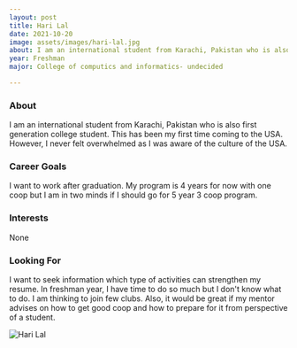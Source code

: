 ```yaml
---
layout: post
title: Hari Lal 
date: 2021-10-20
image: assets/images/hari-lal.jpg
about: I am an international student from Karachi, Pakistan who is also first generation college student. This has been my first time coming to the USA. However, I never felt overwhelmed as I was aware of the culture of the USA.
year: Freshman
major: College of computics and informatics- undecided 

---
```


### About

I am an international student from Karachi, Pakistan who is also first generation college student. This has been my first time coming to the USA. However, I never felt overwhelmed as I was aware of the culture of the USA.

### Career Goals

I want to work after graduation. My program is 4 years for now with one coop but I am in two minds if I should go for 5 year 3 coop program. 

### Interests

None

### Looking For

I want to seek information which type of activities can strengthen my resume. In freshman year, I have time to do so much but I don't know what to do. I am thinking to join few clubs. Also, it would be great if my mentor advises on how to get good coop and how to prepare for it from perspective of a student.

<div class="text-center my-5">
    <img src="{ "assets/images/hari-lal.jpg" | absolute_url }" alt="Hari Lal" class="rounded post-img" />
</div>
